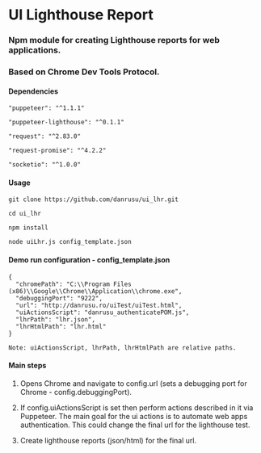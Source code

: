 # UI Lighthouse Report 

### Npm module for creating Lighthouse reports for web applications.

### Based on Chrome Dev Tools Protocol.


#### Dependencies

    "puppeteer": "^1.1.1"
    
    "puppeteer-lighthouse": "^0.1.1"
    
    "request": "^2.83.0"
    
    "request-promise": "^4.2.2"
    
    "socketio": "^1.0.0"


#### Usage

    git clone https://github.com/danrusu/ui_lhr.git

    cd ui_lhr

    npm install

    node uiLhr.js config_template.json

#### Demo run configuration - config_template.json

    {
      "chromePath": "C:\\Program Files (x86)\\Google\\Chrome\\Application\\chrome.exe",
      "debuggingPort": "9222",
      "url": "http://danrusu.ro/uiTest/uiTest.html",
      "uiActionsScript": "danrusu_authenticatePOM.js",
      "lhrPath": "lhr.json",
      "lhrHtmlPath": "lhr.html"
    }

    Note: uiActionsScript, lhrPath, lhrHtmlPath are relative paths.


#### Main steps

1. Opens Chrome and navigate to config.url (sets a debugging port for Chrome - config.debuggingPort). 

2. If config.uiActionsScript is set then perform actions described in it via Puppeteer. 
The main goal for the ui actions is to automate web apps authentication. 
This could change the final url for the lighthouse test.

3. Create lighthouse reports (json/html) for the final url.


